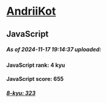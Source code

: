 # [AndriiKot](https://www.codewars.com/users/AndriiKot) 
## JavaScript

##### As of 2024-11-17 19:14:37 uploaded:

#### JavaScript rank: 4 kyu

#### JavaScript score: 655

##### [8-kyu: 323](https://github.com/AndriiKot/JavaScript__CodeWars/tree/main/kyu-8)

